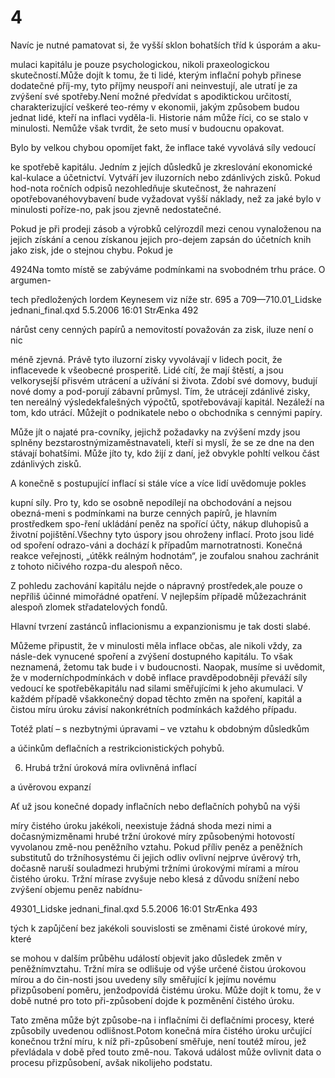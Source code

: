 # 4

Navíc je nutné pamatovat si, že vyšší sklon bohatších tříd k úsporám a aku-

mulaci kapitálu je pouze psychologickou, nikoli praxeologickou skutečností.Může dojít k tomu, že ti lidé, kterým inflační pohyb přinese dodatečné příj-my, tyto příjmy neuspoří ani neinvestují, ale utratí je za zvýšení své spotřeby.Není možné předvídat s apodiktickou určitostí, charakterizující veškeré teo-rémy v ekonomii, jakým způsobem budou jednat lidé, kteří na inflaci vyděla-li. Historie nám může říci, co se stalo v minulosti. Nemůže však tvrdit, že seto musí v budoucnu opakovat.

Bylo by velkou chybou opomíjet fakt, že inflace také vyvolává síly vedoucí

ke spotřebě kapitálu. Jedním z jejích důsledků je zkreslování ekonomické kal-kulace a účetnictví. Vytváří jev iluzorních nebo zdánlivých zisků. Pokud hod-nota ročních odpisů nezohledňuje skutečnost, že nahrazení opotřebovanéhovybavení bude vyžadovat vyšší náklady, než za jaké bylo v minulosti poříze-no, pak jsou zjevně nedostatečné.

Pokud je při prodeji zásob a výrobků celýrozdíl mezi cenou vynaloženou na jejich získání a cenou získanou jejich pro-dejem zapsán do účetních knih jako zisk, jde o stejnou chybu. Pokud je

4924Na tomto místě se zabýváme podmínkami na svobodném trhu práce. O argumen-

tech předložených lordem Keynesem viz níže str. 695 a 709—710.01_Lidske jednani_final.qxd 5.5.2006 16:01 StrÆnka 492

nárůst ceny cenných papírů a nemovitostí považován za zisk, iluze není o nic

méně zjevná. Právě tyto iluzorní zisky vyvolávají v lidech pocit, že inflacevede k všeobecné prosperitě. Lidé cítí, že mají štěstí, a jsou velkorysejší přisvém utrácení a užívání si života. Zdobí své domovy, budují nové domy a pod-porují zábavní průmysl. Tím, že utrácejí zdánlivé zisky, ten nereálný výsledekfalešných výpočtů, spotřebovávají kapitál. Nezáleží na tom, kdo utrácí. Můžejít o podnikatele nebo o obchodníka s cennými papíry.

Může jít o najaté pra-covníky, jejichž požadavky na zvýšení mzdy jsou splněny bezstarostnýmizaměstnavateli, kteří si myslí, že se ze dne na den stávají bohatšími. Může jíto ty, kdo žijí z daní, jež obvykle pohltí velkou část zdánlivých zisků.

A konečně s postupující inflací si stále více a více lidí uvědomuje pokles

kupní síly. Pro ty, kdo se osobně nepodílejí na obchodování a nejsou obezná-meni s podmínkami na burze cenných papírů, je hlavním prostředkem spo-ření ukládání peněz na spořící účty, nákup dluhopisů a životní pojištění.Všechny tyto úspory jsou ohroženy inflací. Proto jsou lidé od spoření odrazo-váni a dochází k případům marnotratnosti. Konečná reakce veřejnosti, „útěkk reálným hodnotám“, je zoufalou snahou zachránit z tohoto ničivého rozpa-du alespoň něco.

Z pohledu zachování kapitálu nejde o nápravný prostředek,ale pouze o nepříliš účinné mimořádné opatření. V nejlepším případě můžezachránit alespoň zlomek střadatelových fondů.

Hlavní tvrzení zastánců inflacionismu a expanzionismu je tak dosti slabé.

Můžeme připustit, že v minulosti měla inflace občas, ale nikoli vždy, za násle-dek vynucené spoření a zvýšení dostupného kapitálu. To však neznamená, žetomu tak bude i v budoucnosti. Naopak, musíme si uvědomit, že v moderníchpodmínkách v době inflace pravděpodobněji převáží síly vedoucí ke spotřeběkapitálu nad silami směřujícími k jeho akumulaci. V každém případě všakkonečný dopad těchto změn na spoření, kapitál a čistou míru úroku závisí nakonkrétních podmínkách každého případu.

Totéž platí – s nezbytnými úpravami – ve vztahu k obdobným důsledkům

a účinkům deflačních a restrikcionistických pohybů.

6. Hrubá tržní úroková míra ovlivněná inflací

a úvěrovou expanzí

Ať už jsou konečné dopady inflačních nebo deflačních pohybů na výši

míry čistého úroku jakékoli, neexistuje žádná shoda mezi nimi a dočasnýmizměnami hrubé tržní úrokové míry způsobenými hotovostí vyvolanou změ-nou peněžního vztahu. Pokud příliv peněz a peněžních substitutů do tržníhosystému či jejich odliv ovlivní nejprve úvěrový trh, dočasně naruší souladmezi hrubými tržními úrokovými mírami a mírou čistého úroku. Tržní mírase zvyšuje nebo klesá z důvodu snížení nebo zvýšení objemu peněz nabídnu-

49301_Lidske jednani_final.qxd 5.5.2006 16:01 StrÆnka 493

tých k zapůjčení bez jakékoli souvislosti se změnami čisté úrokové míry, které

se mohou v dalším průběhu událostí objevit jako důsledek změn v peněžnímvztahu. Tržní míra se odlišuje od výše určené čistou úrokovou mírou a do čin-nosti jsou uvedeny síly směřující k jejímu novému přizpůsobení poměru, jenžodpovídá čistému úroku. Může dojít k tomu, že v době nutné pro toto při-způsobení dojde k pozměnění čistého úroku.

Tato změna může být způsobe-na i inflačními či deflačními procesy, které způsobily uvedenou odlišnost.Potom konečná míra čistého úroku určující konečnou tržní míru, k níž při-způsobení směřuje, není toutéž mírou, jež převládala v době před touto změ-nou. Taková událost může ovlivnit data o procesu přizpůsobení, avšak nikolijeho podstatu.
